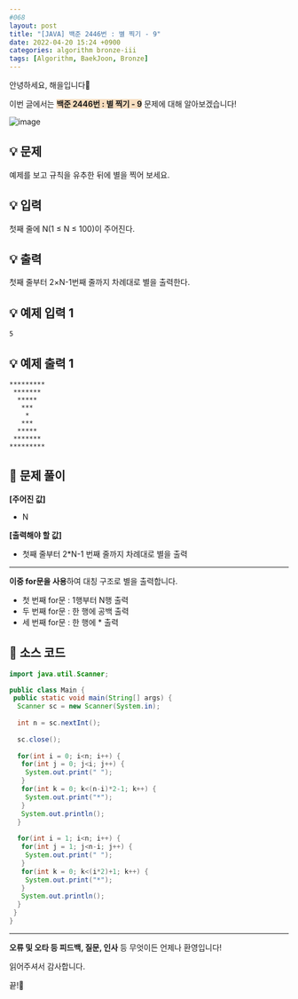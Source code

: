 ```yaml
---
#068
layout: post
title: "[JAVA] 백준 2446번 : 별 찍기 - 9"
date: 2022-04-20 15:24 +0900
categories: algorithm bronze-iii
tags: [Algorithm, BaekJoon, Bronze]
---
```


안녕하세요, 해을입니다🦖

이번 글에서는 <span style="background-color:#f7ddbe">**백준 2446번 : 별 찍기 - 9**</span> 문제에 대해 알아보겠습니다!

![image](https://user-images.githubusercontent.com/39720852/171013204-8f4476e1-7a2a-4516-8b7a-6e3ff56c174a.png)

## 💡 문제

예제를 보고 규칙을 유추한 뒤에 별을 찍어 보세요.

## 💡 입력

첫째 줄에 N(1 ≤ N ≤ 100)이 주어진다.

## 💡 출력

첫째 줄부터 2×N-1번째 줄까지 차례대로 별을 출력한다.

## 💡 예제 입력 1

```
5
```

## 💡 예제 출력 1

```
*********
 *******
  *****
   ***
    *
   ***
  *****
 *******
*********
```

## 🚩 문제 풀이

**[주어진 값]**

* N

**[출력해야 할 값]**

* 첫째 줄부터 2*N-1 번째 줄까지 차례대로 별을 출력

---

**이중 for문을 사용**하여 대칭 구조로 별을 출력합니다.

* 첫 번째 for문 : 1행부터 N행 출력
* 두 번째 for문 : 한 행에 공백 출력
* 세 번째 for문 : 한 행에 * 출력

## 🚩 소스 코드

``` java
import java.util.Scanner;

public class Main {
 public static void main(String[] args) {  
  Scanner sc = new Scanner(System.in);
  
  int n = sc.nextInt();
  
  sc.close();
  
  for(int i = 0; i<n; i++) {
   for(int j = 0; j<i; j++) {
    System.out.print(" ");
   }
   for(int k = 0; k<(n-i)*2-1; k++) {
    System.out.print("*");
   }
   System.out.println();
  }
  
  for(int i = 1; i<n; i++) {
   for(int j = 1; j<n-i; j++) {
    System.out.print(" ");
   }
   for(int k = 0; k<(i*2)+1; k++) {
    System.out.print("*");
   }
   System.out.println();
  }
 }
}
```

---

**오류 및 오타 등 피드백, 질문, 인사** 등 무엇이든 언제나 환영입니다!

읽어주셔서 감사합니다.

끝!🦕
